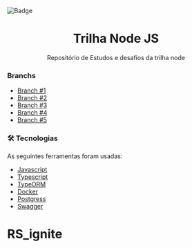 
![Badge](https://img.shields.io/badge/Rocketseat-NodeJs-blue?style=for-the-badge&logo=appveyor) 

<h1 align="center">Trilha Node JS </h1> 

<p align="center">Repositório de Estudos e desafios da trilha node </p>

### Branchs

   * [Branch #1]()
   * [Branch #2]()
   * [Branch #3]()
   * [Branch #4]()
   * [Branch #5]()


### 🛠 Tecnologias

As seguintes ferramentas foram usadas:

- [Javascript](https://www.javascript.com/)
- [Typescript](https://www.typescriptlang.org/)
- [TypeORM](https://typeorm.io/)
- [Docker](https://www.docker.com)
- [Postgress](https://www.mysql.com/)
- [Swagger](https://swagger.io/)
# RS_ignite
